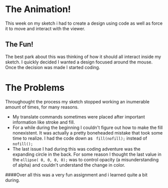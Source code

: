 # The Animation!
This week on my sketch i had to create a design using code as well as force it to move and interact with the viewer.

## The Fun!
  The best park about this was thinking of how it should all interact inside my sketch. I quickly decided I wanted a design focused around the mouse. Once the decision was made I started coding.

# The Problems
Throughought the process my sketch stopped working an inumerable amount of times, for many reasons.

- My translate commands sometimes were placed after important information like stroke and fill.
- For a while during the beginning I couldn't figure out how to make the fill nonexistent. It was actually a pretty boneheaded mistake that took some time to realize. I had the code down as ``` fill(nofill);``` instead of ``` nofill(); ```
- The last issue I had during this was coding adventure was the expanding circle in the back. For some reason I thought the last value in the ``` ellipse( 0, 0, 0, 0); ``` was to control opacity (a misunderstanding of alpha) and couldn't understand the change in color.

####Over all this was a very fun assignment and i learned quite a bit during.
